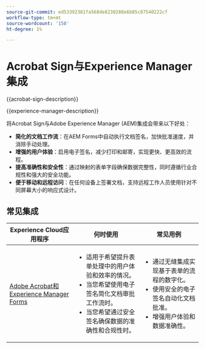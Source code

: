 ```yaml
---
source-git-commit: ed53392381fa568de8230288e6b85c87540222cf
workflow-type: tm+mt
source-wordcount: '158'
ht-degree: 1%

---
```



# Acrobat Sign与Experience Manager集成

{{acrobat-sign-description}}

{{experience-manager-description}}

将Acrobat Sign与Adobe Experience Manager (AEM)集成会带来以下好处：

+ **简化的文档工作流**：在AEM Forms中自动执行文档签名，加快批准速度，并消除手动处理。
+ **增强的用户体验**：启用电子签名，减少打印和邮寄，实现更快、更高效的流程。
+ **提高准确性和安全性**：通过映射的表单字段确保数据完整性，同时遵循行业合规性和强大的安全功能。
+ **便于移动和远程访问**：在任何设备上签署文档，支持远程工作人员使用针对不同屏幕大小的响应式设计。

## 常见集成

<table>
    <thead>
        <tr>
            <th>Experience Cloud应用程序</th>
            <th>何时使用</th>
            <th>常见用例</th>
        </tr>
    </thead>
    <tbody>
        <tr>
            <td>
                <a href="/docs/experience-manager-learn/forms/forms-and-sign/introduction.html" target="_blank" rel="referrer">Adobe Acrobat和Experience Manager Forms</a>
            </td>
            <td>
                <ul>
                    <li>适用于希望提升表单处理中的用户体验和效率的情况。</li>
                    <li>当您希望使用电子签名简化文档审批工作流时。</li>
                    <li>当您希望通过安全签名确保数据的准确性和合规性时。</li>
                </ul>
            </td>
            <td>
                <ul>
                    <li>通过无缝集成实现基于表单的流程的数字化。</li>
                    <li>使用安全的电子签名自动化文档批准。</li>
                    <li>增强用户体验和数据准确性。</li>
                </ul>
            </td>
        </tr>
    </tbody>
</table>
